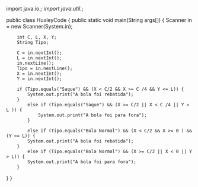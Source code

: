 import java.io.*;
import java.util.*;

public class HuxleyCode {
  public static void main(String args[]) {
    	Scanner in = new Scanner(System.in);
		
		int C, L, X, Y;
		String Tipo;
		
		C = in.nextInt();
		L = in.nextInt();
		in.nextLine();
		Tipo = in.nextLine();
		X = in.nextInt();
		Y = in.nextInt();
		
		if (Tipo.equals("Saque") && (X < C/2 && X >= C /4 && Y <= L)) {
			System.out.print("A bola foi rebatida");
		}	
			else if (Tipo.equals("Saque") && (X >= C/2 || X < C /4 || Y > L )) {
				System.out.print("A bola foi para fora");		
			}
		
			else if (Tipo.equals("Bola Normal") && (X < C/2 && X >= 0 ) && (Y <= L)) {
			System.out.print("A bola foi rebatida");
		}
			else if (Tipo.equals("Bola Normal") && (X >= C/2 || X < 0 || Y > L)) {
			System.out.print("A bola foi para fora");
		}
  }
}
